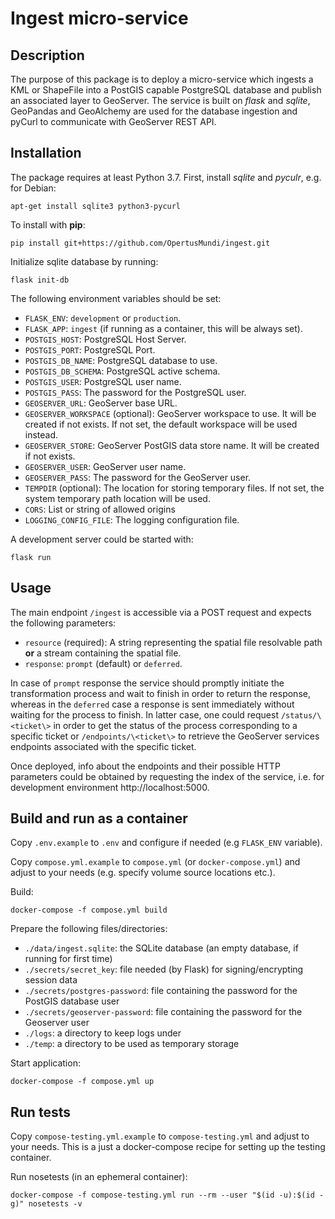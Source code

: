 # Ingest micro-service

## Description

The purpose of this package is to deploy a micro-service which ingests a KML or ShapeFile into a PostGIS capable PostgreSQL database and publish an associated layer to GeoServer.
The service is built on *flask* and *sqlite*, GeoPandas and GeoAlchemy are used for the database ingestion and pyCurl to communicate with GeoServer REST API.

## Installation

The package requires at least Python 3.7. First, install *sqlite* and *pyculr*, e.g. for Debian:
```
apt-get install sqlite3 python3-pycurl
```
To install with **pip**:
```
pip install git+https://github.com/OpertusMundi/ingest.git
```
Initialize sqlite database by running:
```
flask init-db
```

The following environment variables should be set:
- `FLASK_ENV`: `development` or `production`.
- `FLASK_APP`: `ingest` (if running as a container, this will be always set). 
- `POSTGIS_HOST`: PostgreSQL Host Server.
- `POSTGIS_PORT`: PostgreSQL Port.
- `POSTGIS_DB_NAME`: PostgreSQL database to use.
- `POSTGIS_DB_SCHEMA`: PostgreSQL active schema.
- `POSTGIS_USER`: PostgreSQL user name.
- `POSTGIS_PASS`: The password for the PostgreSQL user.
- `GEOSERVER_URL`: GeoServer base URL.
- `GEOSERVER_WORKSPACE` (optional): GeoServer workspace to use. It will be created if not exists. If not set, the default workspace will be used instead.
- `GEOSERVER_STORE`: GeoServer PostGIS data store name. It will be created if not exists.
- `GEOSERVER_USER`: GeoServer user name.
- `GEOSERVER_PASS`: The password for the GeoServer user.
- `TEMPDIR` (optional): The location for storing temporary files. If not set, the system temporary path location will be used.
- `CORS`: List or string of allowed origins
- `LOGGING_CONFIG_FILE`: The logging configuration file.

A development server could be started with:
```
flask run
```

## Usage

The main endpoint `/ingest` is accessible via a POST request and expects the following parameters:
- `resource` (required): A string representing the spatial file resolvable path **or** a stream containing the spatial file.
- `response`: `prompt` (default) or `deferred`.

In case of `prompt` response the service should promptly initiate the transformation process and wait to finish in order to return the response, whereas in the `deferred` case a response is sent immediately without waiting for the process to finish. In latter case, one could request `/status/\<ticket\>` in order to get the status of the process corresponding to a specific ticket or `/endpoints/\<ticket\>` to retrieve the GeoServer services endpoints associated with the specific ticket.

Once deployed, info about the endpoints and their possible HTTP parameters could be obtained by requesting the index of the service, i.e. for development environment http://localhost:5000.


## Build and run as a container

Copy `.env.example` to `.env` and configure if needed (e.g `FLASK_ENV` variable).

Copy `compose.yml.example` to `compose.yml` (or `docker-compose.yml`) and adjust to your needs (e.g. specify volume source locations etc.).

Build:

    docker-compose -f compose.yml build

Prepare the following files/directories:

   * `./data/ingest.sqlite`:  the SQLite database (an empty database, if running for first time)
   * `./secrets/secret_key`: file needed (by Flask) for signing/encrypting session data
   * `./secrets/postgres-password`: file containing the password for the PostGIS database user
   * `./secrets/geoserver-password`: file containing the password for the Geoserver user
   * `./logs`: a directory to keep logs under
   * `./temp`: a directory to be used as temporary storage

Start application:
    
    docker-compose -f compose.yml up


## Run tests

Copy `compose-testing.yml.example` to `compose-testing.yml` and adjust to your needs. This is a just a docker-compose recipe for setting up the testing container.

Run nosetests (in an ephemeral container):

    docker-compose -f compose-testing.yml run --rm --user "$(id -u):$(id -g)" nosetests -v

